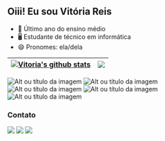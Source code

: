 ## Oiii! Eu sou Vitória Reis 

- 🧾 Último ano do ensino médio
- 🖥 Estudante de técnico em informática  
- 😄 Pronomes: ela/dela

| <a href="https://github.com/rmviitoria/github-readme-stats"><img align="center" src="https://github-readme-stats.vercel.app/api?username=rmviitoria&show_icons=true&include_all_commits=true&theme=rose_pine&hide_border=true" alt="Vitoria's github stats" /></a> | <a href="https://github.com/rmviitoria/github-readme-stats"><img align="center" src="https://github-readme-stats.vercel.app/api/top-langs/?username=rmviitoria&layout=compact&theme=rose_pine&hide_border=true" /></a> |
| ------------- | ------------- |

![Alt ou título da imagem](https://img.shields.io/badge/HTML5-E34F26?style=for-the-badge&logo=html5&logoColor=white)
![Alt ou título da imagem](https://img.shields.io/badge/CSS3-1572B6?style=for-the-badge&logo=css3&logoColor=white)
![Alt ou título da imagem](https://img.shields.io/badge/JavaScript-323330?style=for-the-badge&logo=javascript&logoColor=F7DF1E)
![Alt ou título da imagem](https://img.shields.io/badge/Java-ED8B00?style=for-the-badge&logo=openjdk&logoColor=white)
![Alt ou título da imagem](https://img.shields.io/badge/PHP-777BB4?style=for-the-badge&logo=php&logoColor=white)

### Contato
<div> 
  <a href="https://instagram.com/rmviitoria" target="_blank"><img src="https://img.shields.io/badge/-Instagram-%23E4405F?style=for-the-badge&logo=instagram&logoColor=white" target="_blank"></a>
  <a href = "mailto:rmviitoria@gmail.com@gmail.com"><img src="https://img.shields.io/badge/-Gmail-%23333?style=for-the-badge&logo=gmail&logoColor=white" target="_blank"></a>
  <a href="https://www.linkedin.com/in/rmviitoria" target="_blank"><img src="https://img.shields.io/badge/-LinkedIn-%230077B5?style=for-the-badge&logo=linkedin&logoColor=white" target="_blank"></a> 
</div>
